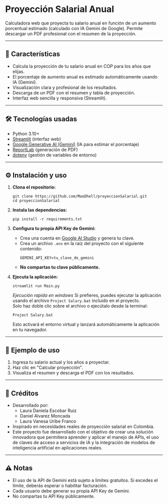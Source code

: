 # Proyección Salarial Anual

Calculadora web que proyecta tu salario anual en función de un aumento porcentual estimado (calculado con IA Gemini de Google). Permite descargar un PDF profesional con el resumen de la proyección.

---

## 🚀 Características

- Calcula la proyección de tu salario anual en COP para los años que elijas.
- El porcentaje de aumento anual es estimado automáticamente usando IA (Gemini).
- Visualización clara y profesional de los resultados.
- Descarga de un PDF con el resumen y tabla de proyección.
- Interfaz web sencilla y responsiva (Streamlit).

---

## 🛠️ Tecnologías usadas

- Python 3.10+
- [Streamlit](https://streamlit.io/) (interfaz web)
- [Google Generative AI (Gemini)](https://ai.google.dev/) (IA para estimar el porcentaje)
- [ReportLab](https://www.reportlab.com/) (generación de PDF)
- [dotenv](https://pypi.org/project/python-dotenv/) (gestión de variables de entorno)

---

## ⚙️ Instalación y uso

1. **Clona el repositorio:**
   ```
   git clone https://github.com/MaoDhell/proyeccionSalarial.git
   cd proyeccionSalarial
   ```

2. **Instala las dependencias:**
   ```
   pip install -r requirements.txt
   ```

3. **Configura tu propia API Key de Gemini:**
   - Crea una cuenta en [Google AI Studio](https://aistudio.google.com/app/apikey) y genera tu clave.
   - Crea un archivo `.env` en la raíz del proyecto con el siguiente contenido:
     ```
     GEMINI_API_KEY=tu_clave_de_gemini
     ```
   - **No compartas tu clave públicamente.**

4. **Ejecuta la aplicación:**
   ```
   streamlit run Main.py
   ```
   *Ejecución rapida en windows*
   Si prefieres, puedes ejecutar la aplicación usando el archivo `Project Salary.bat` incluido en el proyecto.  
    Solo haz doble clic sobre el archivo o ejecútalo desde la terminal:

    ```
    Project Salary.bat
    ```

    Esto activará el entorno virtual y lanzará automáticamente la aplicación en tu navegador.

---

## 📄 Ejemplo de uso

1. Ingresa tu salario actual y los años a proyectar.
2. Haz clic en "Calcular proyección".
3. Visualiza el resumen y descarga el PDF con los resultados.

---

## 📝 Créditos

- Desarrollado por:
   - Laura Daniela Escobar Ruiz 
   - Daniel Alvarez Moncada 
   - Laura Vanesa Uribe Franco
- Inspirado en necesidades reales de proyección salarial en Colombia.
- Este proyecto fue desarrollado con el objetivo de crear una solución innovadora que permitiera aprender y aplicar el manejo de APIs, el uso de claves de acceso a servicios de IA y la integración de modelos de inteligencia artificial en aplicaciones reales.
---

## ⚠️ Notas

- El uso de la API de Gemini está sujeto a límites gratuitos. Si excedes el límite, deberás esperar o habilitar facturación.
- Cada usuario debe generar su propia API Key de Gemini.
- No compartas tu API Key públicamente.
